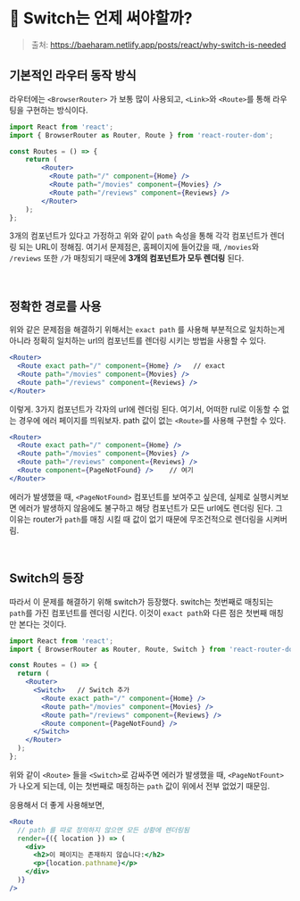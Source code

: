 # 📌 Switch는 언제 써야할까?

> 출처: https://baeharam.netlify.app/posts/react/why-switch-is-needed

## 기본적인 라우터 동작 방식

라우터에는 `<BrowserRouter>` 가 보통 많이 사용되고, `<Link>`와 `<Route>`를 통해 라우팅을 구현하는 방식이다.

```jsx
import React from 'react';
import { BrowserRouter as Router, Route } from 'react-router-dom';

const Routes = () => {
    return (
    	<Router>
          <Route path="/" component={Home} />
          <Route path="/movies" component={Movies} />
          <Route path="/reviews" component={Reviews} />
        </Router>
    );
};
```

3개의 컴포넌트가 있다고 가정하고 위와 같이 `path` 속성을 통해 각각 컴포넌트가 렌더링 되는 URL이 정해짐. 여기서 문제점은, 홈페이지에 들어갔을 때, `/movies`와 `/reviews` 또한 `/`가 매칭되기 때문에 **3개의 컴포넌트가 모두 렌더링** 된다.

<br/>

## 정확한 경로를 사용

위와 같은 문제점을 해결하기 위해서는 `exact path` 를 사용해 부분적으로 일치하는게 아니라 정확히 일치하는 url의 컴포넌트를 렌더링 시키는 방법을 사용할 수 있다.

```jsx
<Router>
  <Route exact path="/" component={Home} />   // exact
  <Route path="/movies" component={Movies} />
  <Route path="/reviews" component={Reviews} />
</Router>
```

이렇게. 3가지 컴포넌트가 각자의 url에 렌더링 된다. 여기서, 어떠한 rul로 이동할 수 없는 경우에 에러 페이지를 띄워보자. path 값이 없는 `<Route>`를 사용해 구현할 수 있다.

```jsx
<Router>
  <Route exact path="/" component={Home} />
  <Route path="/movies" component={Movies} />
  <Route path="/reviews" component={Reviews} />
  <Route component={PageNotFound} />    // 여기
</Router>
```

에러가 발생했을 때, `<PageNotFound>` 컴포넌트를 보여주고 싶은데, 실제로 실행시켜보면 에러가 발생하지 않음에도 불구하고 해당 컴포넌트가 모든 url에도 렌더링 된다. 그 이유는 router가 `path`를 매칭 시킬 때 값이 없기 때문에 무조건적으로 렌더링을 시켜버림.

<br/>

## Switch의 등장

따라서 이 문제를 해결하기 위해 switch가 등장했다. switch는 첫번째로 매칭되는 `path`를 가진 컴포넌트를 렌더링 시킨다. 이것이 `exact path`와 다른 점은 첫번째 매칭만 본다는 것이다.

```jsx
import React from 'react';
import { BrowserRouter as Router, Route, Switch } from 'react-router-dom';

const Routes = () => {
  return (
    <Router>
      <Switch>   // Switch 추가
        <Route exact path="/" component={Home} />
        <Route path="/movies" component={Movies} />
        <Route path="/reviews" component={Reviews} />
        <Route component={PageNotFound} />
      </Switch>
    </Router>
  );
};
```

위와 같이 `<Route>` 들을 `<Switch>`로 감싸주면 에러가 발생했을 때, `<PageNotFount>` 가 나오게 되는데, 이는 첫번째로 매칭하는 `path` 값이 위에서 전부 없었기 때문임.

응용해서 더 좋게 사용해보면,

```jsx
<Route
  // path 를 따로 정의하지 않으면 모든 상황에 렌더링됨
  render={({ location }) => (
    <div>
      <h2>이 페이지는 존재하지 않습니다:</h2>
      <p>{location.pathname}</p>
    </div>
  )}
/>
```
